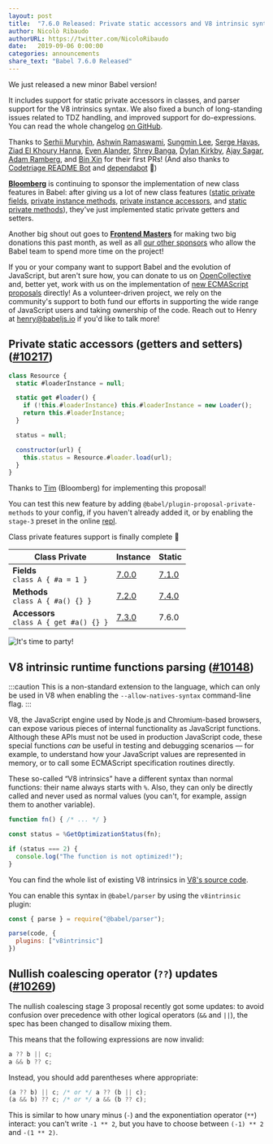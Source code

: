 ```yaml
---
layout: post
title:  "7.6.0 Released: Private static accessors and V8 intrinsic syntax"
author: Nicolò Ribaudo
authorURL: https://twitter.com/NicoloRibaudo
date:   2019-09-06 0:00:00
categories: announcements
share_text: "Babel 7.6.0 Released"
---
```


We just released a new minor Babel version!

It includes support for static private accessors in classes, and parser support for the V8 intrinsics syntax. We also fixed a bunch of long-standing issues related to TDZ handling, and improved support for do-expressions. You can read the whole changelog [on GitHub](https://github.com/babel/babel/releases/tag/v7.6.0).

<!-- truncate -->

Thanks to [Serhii Muryhin](https://github.com/skyiea), [Ashwin Ramaswami](https://github.com/epicfaace), [Sungmin Lee](https://github.com/ifsnow), [Serge Havas](https://github.com/Sinewyk), [Ziad El Khoury Hanna](https://github.com/zaygraveyard), [Even Alander](https://github.com/deificx), [Shrey Banga](https://github.com/banga), [Dylan Kirkby](https://github.com/dsgkirkby), [Ajay Sagar](https://github.com/ajaysagar), [Adam Ramberg](https://github.com/AdamRamberg), and [Bin Xin](https://github.com/rhyzx) for their first PRs! (And also thanks to [Codetriage README Bot](https://github.com/codetriage-readme-bot) and [dependabot](https://help.github.com/en/articles/configuring-automated-security-fixes) 🤖)

[**Bloomberg**](https://github.com/bloomberg) is continuing to sponsor the implementation of new class features in Babel: after giving us a lot of new class features ([static private fields](https://babeljs.io/blog/2018/09/17/7.1.0#private-static-fields-stage-3), [private instance methods](https://babeljs.io/blog/2018/12/03/7.2.0#private-instance-methods-8654-https-githubcom-babel-babel-pull-8654), [private instance accessors](https://babeljs.io/blog/2019/01/21/7.3.0#private-instance-accessors-getters-and-setters-9101-https-githubcom-babel-babel-pull-9101), and [static private methods](https://babeljs.io/blog/2019/03/19/7.4.0#static-private-methods-9446-https-githubcom-babel-babel-pull-9446)), they've just implemented static private getters and setters.

Another big shout out goes to [**Frontend Masters**](https://frontendmasters.com/) for making two big donations this past month, as well as all [our other sponsors](https://opencollective.com/babel#contributors) who allow the Babel team to spend more time on the project!

If you or your company want to support Babel and the evolution of JavaScript, but aren't sure how, you can donate to us on [OpenCollective](https://opencollective.com/babel) and, better yet, work with us on the implementation of [new ECMAScript proposals](https://github.com/babel/proposals) directly! As a volunteer-driven project, we rely on the community's support to both fund our efforts in supporting the wide range of JavaScript users and taking ownership of the code. Reach out to Henry at [henry@babeljs.io](mailto:henry@babeljs.io) if you'd like to talk more!

## Private static accessors (getters and setters) ([#10217](https://github.com/babel/babel/pull/10217))

```js title="JavaScript"
class Resource {
  static #loaderInstance = null;

  static get #loader() {
    if (!this.#loaderInstance) this.#loaderInstance = new Loader();
    return this.#loaderInstance;
  }

  status = null;

  constructor(url) {
    this.status = Resource.#loader.load(url);
  }
}
```

Thanks to [Tim](https://github.com/tim-mc) (Bloomberg) for implementing this proposal!

You can test this new feature by adding `@babel/plugin-proposal-private-methods` to your config, if you haven't already added it, or by enabling the `stage-3` preset in the online [repl](https://babeljs.io/repl/build/main#?presets=stage-3).

Class private features support is finally complete 🎉

<div style={{margin: "auto",width: "fit-content"}}>

| Class Private  | **Instance** | **Static** |
|----------------|--------------|------------|
| **Fields** <br/> `class A { #a = 1 }`    | [7.0.0](https://babeljs.io/blog/2018/08/27/7.0.0#tc39-proposals-https-githubcom-tc39-proposals-support) | [7.1.0](https://babeljs.io/blog/2018/09/17/7.1.0#private-static-fields-stage-3) |
| **Methods** <br/> `class A { #a() {} }`   | [7.2.0](https://babeljs.io/blog/2018/12/03/7.2.0#private-instance-methods-8654-https-githubcom-babel-babel-pull-8654) | [7.4.0](https://babeljs.io/blog/2019/03/19/7.4.0#static-private-methods-9446-https-githubcom-babel-babel-pull-9446) |
| **Accessors** <br/> `class A { get #a() {} }` | [7.3.0](https://babeljs.io/blog/2019/01/21/7.3.0#private-instance-accessors-getters-and-setters-9101-https-githubcom-babel-babel-pull-9101) | 7.6.0 |

</div>

<div style={{margin: "auto",width: "fit-content"}}>

![It's time to party!](https://media.giphy.com/media/3KC2jD2QcBOSc/source.gif)

</div>

## V8 intrinsic runtime functions parsing ([#10148](https://github.com/babel/babel/pull/10148))

:::caution
This is a non-standard extension to the language, which can only be used in V8 when enabling the `--allow-natives-syntax` command-line flag.
:::

V8, the JavaScript engine used by Node.js and Chromium-based browsers, can expose various pieces of internal functionality as JavaScript functions. Although these APIs must not be used in production JavaScript code, these special functions _can_ be useful in testing and debugging scenarios — for example, to understand how your JavaScript values are represented in memory, or to call some ECMAScript specification routines directly.

These so-called “V8 intrinsics” have a different syntax than normal functions: their name always starts with `%`. Also, they can only be directly called and never used as normal values (you can't, for example, assign them to another variable).

```js title="JavaScript"
function fn() { /* ... */ }

const status = %GetOptimizationStatus(fn);

if (status === 2) {
  console.log("The function is not optimized!");
}
```

You can find the whole list of existing V8 intrinsics in [V8's source code](https://github.com/v8/v8/blob/master/src/runtime/runtime.h).

You can enable this syntax in `@babel/parser` by using the `v8intrinsic` plugin:

```js title="JavaScript"
const { parse } = require("@babel/parser");

parse(code, {
  plugins: ["v8intrinsic"]
})
```

## Nullish coalescing operator (`??`) updates ([#10269](https://github.com/babel/babel/pull/10269))

The nullish coalescing stage 3 proposal recently got some updates: to avoid confusion over precedence with other logical operators (`&&` and `||`), the spec has been changed to disallow mixing them.

This means that the following expressions are now invalid:

```js title="JavaScript"
a ?? b || c;
a && b ?? c;
```

Instead, you should add parentheses where appropriate:

```js title="JavaScript"
(a ?? b) || c; /* or */ a ?? (b || c);
(a && b) ?? c; /* or */ a && (b ?? c);
```

This is similar to how unary minus (`-`) and the exponentiation operator (`**`) interact: you can't write `-1 ** 2`, but you have to choose between `(-1) ** 2` and `-(1 ** 2)`.
